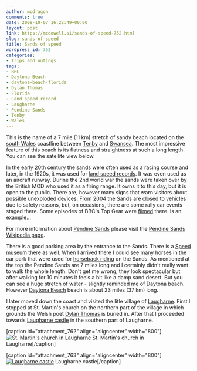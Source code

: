 ```yaml
---
author: mcdragon
comments: true
date: 2008-10-07 16:22:49+00:00
layout: post
link: https://mcdowell.si/sands-of-speed-752.html
slug: sands-of-speed
title: Sands of speed
wordpress_id: 752
categories:
- Trips and outings
tags:
- BBC
- Daytona Beach
- daytona-beach-florida
- Dylan Thomas
- Florida
- Land speed record
- Laugharne
- Pendine Sands
- Tenby
- Wales
---
```


This is the name of a 7 mile (11 km) stretch of sandy beach located on the [south Wales](http://en.wikipedia.org/wiki/Wales) coastline between [Tenby](http://en.wikipedia.org/wiki/Tenby) and [Swansea](http://en.wikipedia.org/wiki/Swansea). The most impressive feature of this beach is its flatness and straightness at such a long length. You can see the satellite view below.

In the early 20th century the sands were often used as a racing course and later, in the 1920s, it was used for [land speed records](http://en.wikipedia.org/wiki/Land_speed_record). It was even used as an aircraft runway. Durine the 2nd world war the sands were taken over by the British MOD who used it as a firing range. It owns it to this day, but it is open to the public. There are, however many signs that warn visitors about possible unexploded devices. From 2004 the Sands are closed to vehicles due to safety reasons, but, on occasions, there are some rally car events staged there. Some episodes of BBC's Top Gear were [filmed](http://www.bbc.co.uk/topgear/show/episodes/series5episode1.shtml) there. Is an [example...](http://www.hsvdriversclub.co.uk/video/top-gear-monaro.wmv)

For more information about [Pendine Sands](http://maps.google.com/maps?ll=51.7324388889,-4.49755555556&spn=1.0,1.0&q=51.7324388889,-4.49755555556%20%28Pendine%20Sands%29&t=h) please visit the [Pendine Sands Wikipedia page](http://en.wikipedia.org/wiki/Pendine_Sands).

There is a good parking area by the entrance to the Sands. There is a [Speed museum](http://www.llanegwad-carmarthen.co.uk/carmsspeedpendine.html) there as well. When I arrived there I could see many horses in the car park that were used for [horseback riding](http://en.wikipedia.org/wiki/Equestrianism) on the Sands. As mentioned at the top the Pendine Sands are 7 miles long and I certainly didn't really want to walk the whole length. Don't get me wrong, they look spectacular but after walking for 10 minutes it feels a bit like a damp sand desert. But you can see a huge stretch of water - slightly reminded me of Daytona beach. However [Daytona Beach](http://en.wikipedia.org/wiki/Daytona_Beach%2C_Florida) beach is about 23 miles (37 km) long.

I later moved down the coast and visited the litle village of [Laugharne](http://en.wikipedia.org/wiki/Laugharne). First I stopped at St. Martin's church on the northern part of the village in which grounds the Welsh poet [Dylan Thomas](http://en.wikipedia.org/wiki/Dylan_Thomas) is buried in. After that I proceeded towards [Laugharne castle](http://en.wikipedia.org/wiki/Laugharne_Castle) in the southern part of Laugharne.

[caption id="attachment_762" align="aligncenter" width="800"][![St. Martin's church in Laugharne](https://mcdowell.si/wp-content/uploads/2008/10/st_martins_church_laugharne1-1.jpg)](https://mcdowell.si/wp-content/uploads/2008/10/st_martins_church_laugharne1.jpg) St. Martin's church in Laugharne[/caption]

[caption id="attachment_763" align="aligncenter" width="800"][![Laugharne castle](https://mcdowell.si/wp-content/uploads/2008/10/laugharne_castle2-1.jpg)](https://mcdowell.si/wp-content/uploads/2008/10/laugharne_castle2.jpg) Laugharne castle[/caption]
